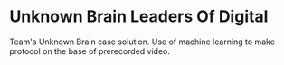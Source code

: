 # Unknown Brain Leaders Of Digital

Team's Unknown Brain case solution. Use of machine learning to make protocol on the base of prerecorded video.
